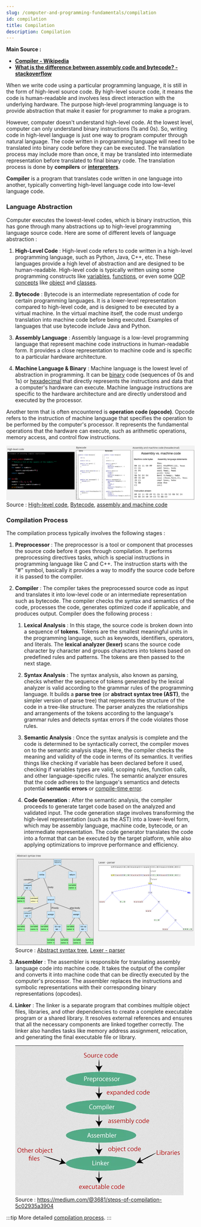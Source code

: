 ```yaml
---
slug: /computer-and-programming-fundamentals/compilation
id: compilation
title: Compilation
description: Compilation
---
```


**Main Source :**

- **[Compiler - Wikipedia](https://en.wikipedia.org/wiki/Compiler)**
- **[What is the difference between assembly code and bytecode? - stackoverflow](https://stackoverflow.com/questions/1782415/what-is-the-difference-between-assembly-code-and-bytecode)**

When we write code using a particular programming language, it is still in the form of high-level source code. By high-level source code, it means the code is human-readable and involves less direct interaction with the underlying hardware. The purpose high-level programming language is to provide abstraction that make it easier for programmer to make a program.

However, computer doesn't understand high-level code. At the lowest level, computer can only understand binary instructions (1s and 0s). So, writing code in high-level language is just one way to program computer through natural language. The code written in programming language will need to be translated into binary code before they can be executed. The translation process may include more than once, it may be translated into intermediate representation before translated to final binary code. The translation process is done by **compilers** or **[interpreters](/computer-and-programming-fundamentals/interpreter)**.

**Compiler** is a program that translates code written in one language into another, typically converting high-level language code into low-level language code.

### Language Abstraction

Computer executes the lowest-level codes, which is binary instruction, this has gone through many abstractions up to high-level programming language source code. Here are some of different levels of language abstraction :

1. **High-Level Code** : High-level code refers to code written in a high-level programming language, such as Python, Java, C++, etc. These languages provide a high level of abstraction and are designed to be human-readable. High-level code is typically written using some programming constructs like [variables](/computer-and-programming-fundamentals/programming-concepts#variables--data-types), [functions](/computer-and-programming-fundamentals/programming-concepts#functions), or even some [OOP concepts](/computer-and-programming-fundamentals/object-oriented-programming) like [object](/computer-and-programming-fundamentals/object-oriented-programming#object) and [classes](/computer-and-programming-fundamentals/object-oriented-programming#class).

2. **Bytecode** : Bytecode is an intermediate representation of code for certain programming languages. It is a lower-level representation compared to high-level code, and is designed to be executed by a virtual machine. In the virtual machine itself, the code must undergo translation into machine code before being executed. Examples of languages that use bytecode include Java and Python.

3. **Assembly Language** : Assembly language is a low-level programming language that represent machine code instructions in human-readable form. It provides a close representation to machine code and is specific to a particular hardware architecture.

4. **Machine Language & Binary** : Machine language is the lowest level of abstraction in programming. It can be [binary](/computer-and-programming-fundamentals/number-system#binary) code (sequences of 0s and 1s) or [hexadecimal](/computer-and-programming-fundamentals/number-system#hexadecimal) that directly represents the instructions and data that a computer's hardware can execute. Machine language instructions are specific to the hardware architecture and are directly understood and executed by the processor.

Another term that is often encountered is **operation code (opcode)**. Opcode refers to the instruction of machine language that specifies the operation to be performed by the computer's processor. It represents the fundamental operations that the hardware can execute, such as arithmetic operations, memory access, and control flow instructions.

![Language abstraction comparison](./language-abstraction.png)  
Source : [High-level code](https://stackify.com/python-tips-10-tricks-for-optimizing-your-code/), [Bytecode](https://www.sciencedirect.com/topics/computer-science/bytecode), [assembly and machine code](https://www.nayuki.io/page/a-fundamental-introduction-to-x86-assembly-programming)

### Compilation Process

The compilation process typically involves the following stages :

1. **Preprocessor** : The preprocessor is a tool or component that processes the source code before it goes through compilation. It performs preprocessing directives tasks, which is special instructions in programming language like C and C++. The instruction starts with the "#" symbol, basically it provides a way to modify the source code before it is passed to the compiler.

2. **Compiler** : The compiler takes the preprocessed source code as input and translates it into low-level code or an intermediate representation such as bytecode. The compiler checks the syntax and semantics of the code, processes the code, generates optimized code if applicable, and produces output. Compiler does the following process :

   1. **Lexical Analysis** : In this stage, the source code is broken down into a sequence of **tokens**. Tokens are the smallest meaningful units in the programming language, such as keywords, identifiers, operators, and literals. The **lexical analyzer (lexer)** scans the source code character by character and groups characters into tokens based on predefined rules and patterns. The tokens are then passed to the next stage.

   2. **Syntax Analysis** : The syntax analysis, also known as parsing, checks whether the sequence of tokens generated by the lexical analyzer is valid according to the grammar rules of the programming language. It builds a **parse tree** (or **abstract syntax tree (AST)**, the simpler version of parse tree) that represents the structure of the code in a tree-like structure. The parser analyzes the relationships and arrangements of the tokens according to the language's grammar rules and detects syntax errors if the code violates those rules.

   3. **Semantic Analysis** : Once the syntax analysis is complete and the code is determined to be syntactically correct, the compiler moves on to the semantic analysis stage. Here, the compiler checks the meaning and validity of the code in terms of its semantics. It verifies things like checking if variable has been declared before it used, checking if variables types are valid, scoping rules, function calls, and other language-specific rules. The semantic analyzer ensures that the code adheres to the language's semantics and detects potential **semantic errors** or [compile-time error](/computer-and-programming-fundamentals/programming-concepts#type-of-error).

   4. **Code Generation** : After the semantic analysis, the compiler proceeds to generate target code based on the analyzed and validated input. The code generation stage involves transforming the high-level representation (such as the AST) into a lower-level form, which may be assembly language, machine code, bytecode, or an intermediate representation. The code generator translates the code into a format that can be executed by the target platform, while also applying optimizations to improve performance and efficiency.

   ![Compiler operation](./compiler-operation.png)  
   Source : [Abstract syntax tree](https://en.wikipedia.org/wiki/Abstract_syntax_tree), [Lexer - parser](https://en.wikipedia.org/wiki/Compiler#/media/File:Xxx_Scanner_and_parser_example_for_C.gif)

3. **Assembler** : The assembler is responsible for translating assembly language code into machine code. It takes the output of the compiler and converts it into machine code that can be directly executed by the computer's processor. The assembler replaces the instructions and symbolic representations with their corresponding binary representations (opcodes).

4. **Linker** : The linker is a separate program that combines multiple object files, libraries, and other dependencies to create a complete executable program or a shared library. It resolves external references and ensures that all the necessary components are linked together correctly. The linker also handles tasks like memory address assignment, relocation, and generating the final executable file or library.

   ![Compilation process](./compilation-process.png)  
   Source : https://medium.com/@3681/steps-of-compilation-5c02935a3904

:::tip
More detailed [compilation process](/compilers-and-programming-languages/cpl-fundamentals#compiler-toolchain).
:::
